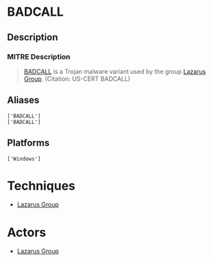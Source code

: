 
# BADCALL

## Description

### MITRE Description

> [BADCALL](https://attack.mitre.org/software/S0245) is a Trojan malware variant used by the group [Lazarus Group](https://attack.mitre.org/groups/G0032). (Citation: US-CERT BADCALL)

## Aliases

```
['BADCALL']
['BADCALL']
```

## Platforms

```
['Windows']
```

# Techniques


* [Lazarus Group](../techniques/Lazarus-Group.md)


# Actors


* [Lazarus Group](../actors/Lazarus-Group.md)


